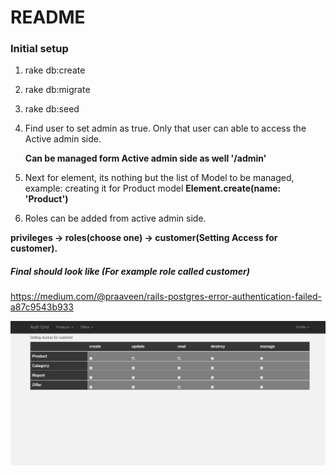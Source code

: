 # README

### Initial setup

1. rake db:create

2. rake db:migrate

3. rake db:seed

4. Find user to set admin as true. Only that user can able to access the Active admin side.

     **Can be managed form Active admin side as well '/admin'**

5. Next for element, its nothing but the list of Model to be managed, example: creating it for Product model
     **Element.create(name: 'Product')**   
     
6. Roles can be added from active admin side.

**privileges -> roles(choose one) -> customer(Setting Access for customer).**

##### Final should look like (For example role called customer)

https://medium.com/@praaveen/rails-postgres-error-authentication-failed-a87c9543b933

![Customer Grid](/app/assets/images/customer-grid.png?raw=true "Customer Grid")
